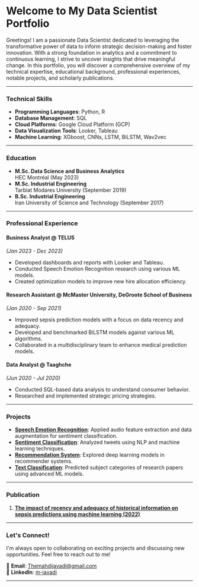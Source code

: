 # Welcome to My Data Scientist Portfolio

Greetings! I am a passionate Data Scientist dedicated to leveraging the transformative power of data to inform strategic decision-making and foster innovation. With a strong foundation in analytics and a commitment to continuous learning, I strive to uncover insights that drive meaningful change. In this portfolio, you will discover a comprehensive overview of my technical expertise, educational background, professional experiences, notable projects, and scholarly publications. 

---

### Technical Skills
- **Programming Languages**: Python, R
- **Database Management**: SQL
- **Cloud Platforms**: Google Cloud Platform (GCP)
- **Data Visualization Tools**: Looker, Tableau
- **Machine Learning**: XGboost, CNNs, LSTM, BiLSTM, Wav2vec

---

### Education
- **M.Sc. Data Science and Business Analytics**  
  HEC Montréal (May 2023)
- **M.Sc. Industrial Engineering**  
  Tarbiat Modares University (September 2019)
- **B.Sc. Industrial Engineering**  
  Iran University of Science and Technology (September 2017)

---

### Professional Experience

#### Business Analyst @ TELUS
*(Jan 2023 - Dec 2023)*
- Developed dashboards and reports with Looker and Tableau.
- Conducted Speech Emotion Recognition research using various ML models.
- Created optimization models to improve new hire allocation efficiency.

#### Research Assistant @ McMaster University, DeGroote School of Business
*(Jan 2020 - Sep 2021)*
- Improved sepsis prediction models with a focus on data recency and adequacy.
- Developed and benchmarked BiLSTM models against various ML algorithms.
- Collaborated in a multidisciplinary team to enhance medical prediction models.

#### Data Analyst @ Taaghche
*(Jun 2020 - Jul 2020)*
- Conducted SQL-based data analysis to understand consumer behavior.
- Researched and implemented strategic pricing strategies.

---

### Projects

- [**Speech Emotion Recognition**](https://github.com/m-djawadi/SER): Applied audio feature extraction and data augmentation for sentiment classification.
- [**Sentiment Classification**](https://github.com/m-djawadi/Twitter_OnlineLearning): Analyzed tweets using NLP and machine learning techniques.
- [**Recommendation System**](https://github.com/m-djawadi/Recom_Sys): Explored deep learning models in recommender systems.
- [**Text Classification**](https://github.com/m-djawadi/Txt_classification): Predicted subject categories of research papers using advanced ML models.

---

### Publication

1. [**The impact of recency and adequacy of historical information on sepsis predictions using machine learning (2022)**](https://doi.org/10.1038/s41598-021-00220-x)

---


### Let's Connect!

I'm always open to collaborating on exciting projects and discussing new opportunities. Feel free to reach out to me!

📧 **Email**: [Themahdijavadi@gmail.com](mailto:Themahdijavadi@gmail.com)  
🔗 **LinkedIn**: [m-javadi](https://www.linkedin.com/in/m-javadi/)

---
